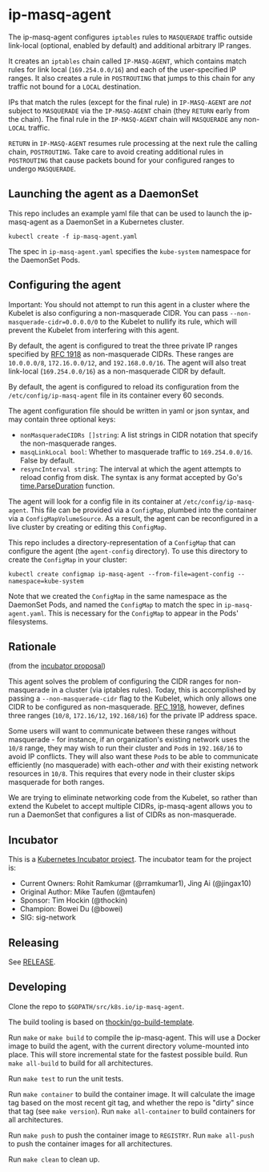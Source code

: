 # ip-masq-agent

The ip-masq-agent configures `iptables` rules to `MASQUERADE` traffic outside link-local (optional, enabled by default) and additional arbitrary IP ranges.

It creates an `iptables` chain called `IP-MASQ-AGENT`, which contains match rules for link local (`169.254.0.0/16`) and each of the user-specified IP ranges. It also creates a rule in `POSTROUTING` that jumps to this chain for any traffic not bound for a `LOCAL` destination.

IPs that match the rules (except for the final rule) in `IP-MASQ-AGENT` are *not* subject to `MASQUERADE` via the `IP-MASQ-AGENT` chain (they `RETURN` early from the chain). The final rule in the `IP-MASQ-AGENT` chain will `MASQUERADE` any non-`LOCAL` traffic.

`RETURN` in `IP-MASQ-AGENT` resumes rule processing at the next rule the calling chain, `POSTROUTING`. Take care to avoid creating additional rules in `POSTROUTING` that cause packets bound for your configured ranges to undergo `MASQUERADE`.

## Launching the agent as a DaemonSet
This repo includes an example yaml file that can be used to launch the ip-masq-agent as a DaemonSet in a Kubernetes cluster.

```
kubectl create -f ip-masq-agent.yaml
```

The spec in `ip-masq-agent.yaml` specifies the `kube-system` namespace for the DaemonSet Pods.

## Configuring the agent

Important: You should not attempt to run this agent in a cluster where the Kubelet is also configuring a non-masquerade CIDR. You can pass `--non-masquerade-cidr=0.0.0.0/0` to the Kubelet to nullify its rule, which will prevent the Kubelet from interfering with this agent.

By default, the agent is configured to treat the three private IP ranges specified by [RFC 1918](https://tools.ietf.org/html/rfc1918) as non-masquerade CIDRs. These ranges are `10.0.0.0/8`, `172.16.0.0/12`, and `192.168.0.0/16`. The agent will also treat link-local (`169.254.0.0/16`) as a non-masquerade CIDR by default.

By default, the agent is configured to reload its configuration from the `/etc/config/ip-masq-agent` file in its container every 60 seconds.

The agent configuration file should be written in yaml or json syntax, and may contain three optional keys:
- `nonMasqueradeCIDRs []string`: A list strings in CIDR notation that specify the non-masquerade ranges.
- `masqLinkLocal bool`: Whether to masquerade traffic to `169.254.0.0/16`. False by default.
- `resyncInterval string`: The interval at which the agent attempts to reload config from disk. The syntax is any format accepted by Go's [time.ParseDuration](https://golang.org/pkg/time/#ParseDuration) function.

The agent will look for a config file in its container at `/etc/config/ip-masq-agent`. This file can be provided via a `ConfigMap`, plumbed into the container via a `ConfigMapVolumeSource`. As a result, the agent can be reconfigured in a live cluster by creating or editing this `ConfigMap`.

This repo includes a directory-representation of a `ConfigMap` that can configure the agent (the `agent-config` directory). To use this directory to create the `ConfigMap` in your cluster:

```
kubectl create configmap ip-masq-agent --from-file=agent-config --namespace=kube-system
```

Note that we created the `ConfigMap` in the same namespace as the DaemonSet Pods, and named the `ConfigMap` to match the spec in `ip-masq-agent.yaml`. This is necessary for the `ConfigMap` to appear in the Pods' filesystems.

## Rationale
(from the [incubator proposal](https://gist.github.com/mtaufen/253309166e7d5aa9e9b560600a438447))

This agent solves the problem of configuring the CIDR ranges for non-masquerade in a cluster (via iptables rules). Today, this is accomplished by passing a `--non-masquerade-cidr` flag to the Kubelet, which only allows one CIDR to be configured as non-masquerade. [RFC 1918](https://tools.ietf.org/html/rfc1918), however, defines three ranges (`10/8`, `172.16/12`, `192.168/16`) for the private IP address space.

Some users will want to communicate between these ranges without masquerade - for instance, if an organization's existing network uses the `10/8` range, they may wish to run their cluster and `Pod`s in `192.168/16` to avoid IP conflicts. They will also want these `Pod`s to be able to communicate efficiently (no masquerade) with each-other *and* with their existing network resources in `10/8`. This requires that every node in their cluster skips masquerade for both ranges.

We are trying to eliminate networking code from the Kubelet, so rather than extend the Kubelet to accept multiple CIDRs, ip-masq-agent allows you to run a DaemonSet that configures a list of CIDRs as non-masquerade.

## Incubator

This is a [Kubernetes Incubator project](https://github.com/kubernetes/community/blob/master/incubator.md). The incubator team for the project is:

- Current Owners: Rohit Ramkumar (@rramkumar1), Jing Ai (@jingax10)
- Original Author: Mike Taufen (@mtaufen)
- Sponsor: Tim Hockin (@thockin)
- Champion: Bowei Du (@bowei)
- SIG: sig-network

## Releasing

See [RELEASE](RELEASE.md).

## Developing

Clone the repo to `$GOPATH/src/k8s.io/ip-masq-agent`.

The build tooling is based on [thockin/go-build-template](https://github.com/thockin/go-build-template).

Run `make` or `make build` to compile the ip-masq-agent.  This will use a Docker image
to build the agent, with the current directory volume-mounted into place.  This
will store incremental state for the fastest possible build.  Run `make
all-build` to build for all architectures.

Run `make test` to run the unit tests.

Run `make container` to build the container image.  It will calculate the image
tag based on the most recent git tag, and whether the repo is "dirty" since
that tag (see `make version`).  Run `make all-container` to build containers
for all architectures.

Run `make push` to push the container image to `REGISTRY`.  Run `make all-push`
to push the container images for all architectures.

Run `make clean` to clean up.
